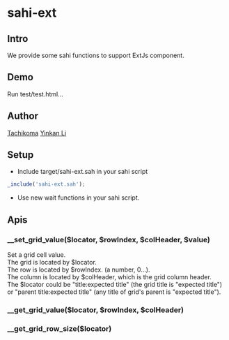 sahi-ext
=========

## Intro
We provide some sahi functions to support ExtJs component.

## Demo
Run test/test.html...

## Author
[Tachikoma](https://github.com/ikarishinjieva)
[Yinkan Li](https://github.com/liyinkan)

## Setup
* Include target/sahi-ext.sah in your sahi script

```js
_include('sahi-ext.sah');
```

* Use new wait functions in your sahi script.

## Apis
### __set_grid_value($locator, $rowIndex, $colHeader, $value)
Set a grid cell value.   
The grid is located by $locator.   
The row is located by $rowIndex. (a number, 0...).   
The column is located by $colHeader, which is the grid column header.   
The $locator could be "title:expected title" (the grid title is "expected title") or "parent title:expected title" (any title of grid's parent is "expected title").

### __get_grid_value($locator, $rowIndex, $colHeader)

### __get_grid_row_size($locator)